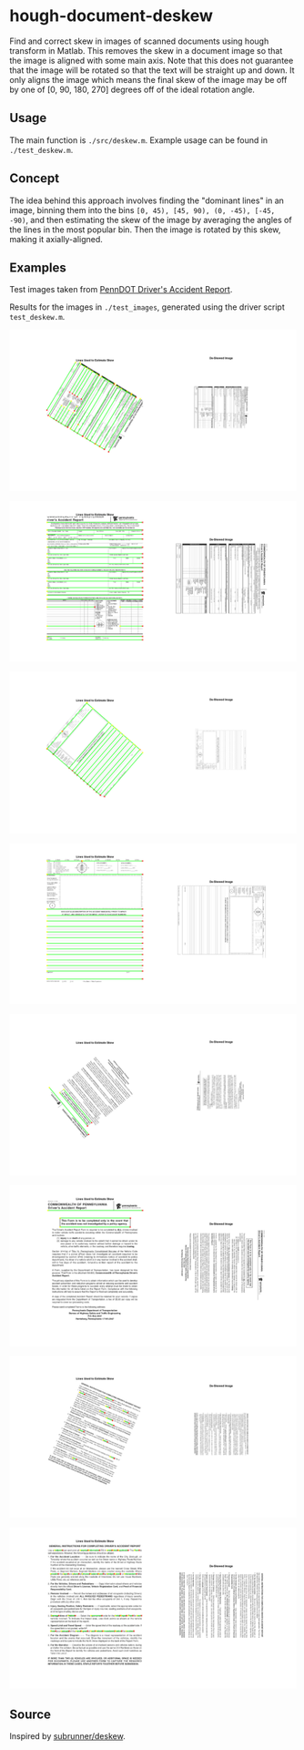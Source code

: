 # hough-document-deskew

Find and correct skew in images of scanned documents using hough transform in Matlab. This removes the skew in a document image so that the image is aligned with some main axis. Note that this does not guarantee that the image will be rotated so that the text will be straight up and down. It only aligns the image which means the final skew of the image may be off by one of [0, 90, 180, 270] degrees off of the ideal rotation angle.

## Usage

The main function is `./src/deskew.m`. Example usage can be found in `./test_deskew.m`.

## Concept

The idea behind this approach involves finding the "dominant lines" in an image, binning them into the bins `[0, 45), [45, 90), (0, -45), [-45, -90)`, and then estimating the skew of the image by averaging the angles of the lines in the most popular bin. Then the image is rotated by this skew, making it axially-aligned.

## Examples

Test images taken from [PennDOT Driver's Accident Report](https://www.penndot.gov/ContactUs/_layouts/pa.penndot.formsandpubs/formsandpubs.aspx).

Results for the images in `./test_images`, generated using the driver script `test_deskew.m`. 

![](./readme_files/im_1_rot_121__out.png)

![](./readme_files/im_1__out.png)

![](./readme_files/im_2_rot_311__out.png)

![](./readme_files/im_2__out.png)

![](./readme_files/im_3_rot_230__out.png)

![](./readme_files/im_3__out.png)

![](./readme_files/im_4_rot_23__out.png)

![](./readme_files/im_4__out.png)

## Source

Inspired by [subrunner/deskew](https://github.com/sbrunner/deskew).

